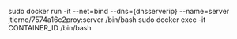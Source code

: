 sudo docker run -it --net=bind --dns={dnsserverip} --name=server jtierno/7574a16c2proy:server /bin/bash
sudo docker exec -it CONTAINER_ID /bin/bash